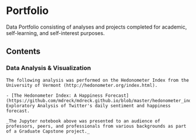 # Portfolio
Data Portfolio consisting of analyses and projects completed for academic, self-learning, and self-interest purposes. 

## Contents

### Data Analysis & Visualization
                    
 	The following analysis was performed on the Hedonometer Index from the University of Vermont (http://hedonometer.org/index.html).

	- [The Hedonometer Index: A Happiness Forecast](https://github.com/mdreck/mdreck.github.io/blob/master/hedonometer_index/Hedonometer_Index.ipynb): Exploratory Analysis of Twitter's daily sentiment and happiness forecast.
                    
	_The Jupyter notebook above was presented to an audience of professors, peers, and professionals from various backgrounds as part of a Graduate Capstone project._
